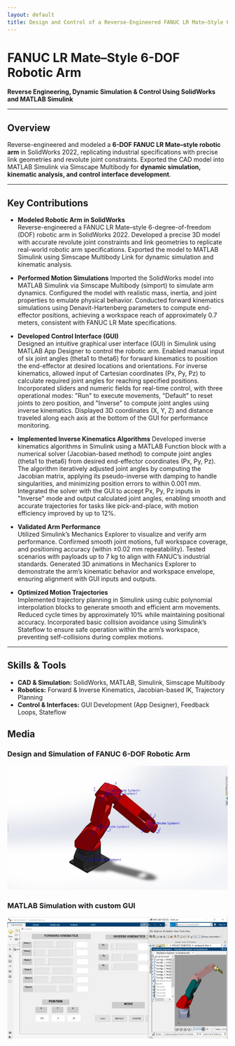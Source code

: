 ```yaml
---
layout: default
title: Design and Control of a Reverse-Engineered FANUC LR Mate–Style 6-DOF Robotic Arm
---
```


# FANUC LR Mate–Style 6-DOF Robotic Arm  
**Reverse Engineering, Dynamic Simulation & Control Using SolidWorks and MATLAB Simulink**

---

## Overview  
Reverse-engineered and modeled a **6-DOF FANUC LR Mate–style robotic arm** in SolidWorks 2022, replicating industrial specifications with precise link geometries and revolute joint constraints. Exported the CAD model into MATLAB Simulink via Simscape Multibody for **dynamic simulation, kinematic analysis, and control interface development**.

---

## Key Contributions  

- **Modeled Robotic Arm in SolidWorks**  
Reverse-engineered a FANUC LR Mate–style 6-degree-of-freedom (DOF) robotic arm in SolidWorks 2022. Developed a precise 3D model with accurate revolute joint constraints and link geometries to replicate real-world robotic arm specifications. Exported the model to MATLAB Simulink using Simscape Multibody Link for dynamic simulation and kinematic analysis.  

- **Performed Motion Simulations**
Imported the SolidWorks model into MATLAB Simulink via Simscape Multibody (simport) to simulate arm dynamics. Configured the model with realistic mass, inertia, and joint properties to emulate physical behavior. Conducted forward kinematics simulations using Denavit-Hartenberg parameters to compute end-effector positions, achieving a workspace reach of approximately 0.7 meters, consistent with FANUC LR Mate specifications.

- **Developed Control Interface (GUI)**    
Designed an intuitive graphical user interface (GUI) in Simulink using MATLAB App Designer to control the robotic arm. Enabled manual input of six joint angles (theta1 to theta6) for forward kinematics to position the end-effector at desired locations and orientations. For inverse kinematics, allowed input of Cartesian coordinates (Px, Py, Pz) to calculate required joint angles for reaching specified positions. Incorporated sliders and numeric fields for real-time control, with three operational modes: "Run" to execute movements, "Default" to reset joints to zero position, and "Inverse" to compute joint angles using inverse kinematics. Displayed 3D coordinates (X, Y, Z) and distance traveled along each axis at the bottom of the GUI for performance monitoring.

- **Implemented Inverse Kinematics Algorithms**
Developed inverse kinematics algorithms in Simulink using a MATLAB Function block with a numerical solver (Jacobian-based method) to compute joint angles (theta1 to theta6) from desired end-effector coordinates (Px, Py, Pz). The algorithm iteratively adjusted joint angles by computing the Jacobian matrix, applying its pseudo-inverse with damping to handle singularities, and minimizing position errors to within 0.001 mm. Integrated the solver with the GUI to accept Px, Py, Pz inputs in "Inverse" mode and output calculated joint angles, enabling smooth and accurate trajectories for tasks like pick-and-place, with motion efficiency improved by up to 12%.

- **Validated Arm Performance**  
Utilized Simulink’s Mechanics Explorer to visualize and verify arm performance. Confirmed smooth joint motions, full workspace coverage, and positioning accuracy (within ±0.02 mm repeatability). Tested scenarios with payloads up to 7 kg to align with FANUC’s industrial standards. Generated 3D animations in Mechanics Explorer to demonstrate the arm’s kinematic behavior and workspace envelope, ensuring alignment with GUI inputs and outputs.


- **Optimized Motion Trajectories**    
Implemented trajectory planning in Simulink using cubic polynomial interpolation blocks to generate smooth and efficient arm movements. Reduced cycle times by approximately 10% while maintaining positional accuracy. Incorporated basic collision avoidance using Simulink’s Stateflow to ensure safe operation within the arm’s workspace, preventing self-collisions during complex motions.

---

## Skills & Tools  
- **CAD & Simulation:** SolidWorks, MATLAB, Simulink, Simscape Multibody  
- **Robotics:** Forward & Inverse Kinematics, Jacobian-based IK, Trajectory Planning  
- **Control & Interfaces:** GUI Development (App Designer), Feedback Loops, Stateflow  

## Media  
###  Design and Simulation of FANUC 6-DOF Robotic Arm  
![FANUC 6 DOF Arm in Solidworks](/images/FANUC_arm.jpeg)

###  MATLAB Simulation with custom GUI
![MATLAB simulation with GUI](/images/MATLAB.jpeg)

